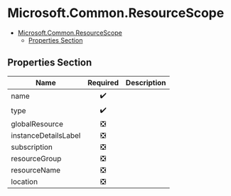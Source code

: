 <a name="microsoft-common-resourcescope"></a>
# Microsoft.Common.ResourceScope
* [Microsoft.Common.ResourceScope](#microsoft-common-resourcescope)
    * [Properties Section](#microsoft-common-resourcescope-properties-section)

<a name="microsoft-common-resourcescope-properties-section"></a>
## Properties Section
| Name | Required | Description
| ---|:--:|:--:|
|name|:heavy_check_mark:|
|type|:heavy_check_mark:|
|globalResource|:negative_squared_cross_mark:|
|instanceDetailsLabel|:negative_squared_cross_mark:|
|subscription|:negative_squared_cross_mark:|
|resourceGroup|:negative_squared_cross_mark:|
|resourceName|:negative_squared_cross_mark:|
|location|:negative_squared_cross_mark:|
